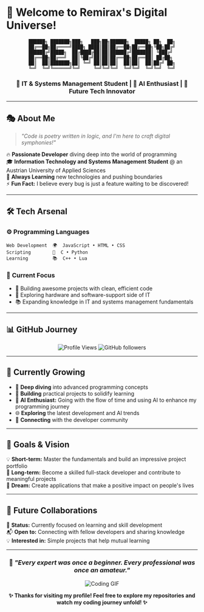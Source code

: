 # 👋 Welcome to Remirax's Digital Universe! 

<div align="center">
  
```ascii
██████╗ ███████╗███╗   ███╗██╗██████╗  █████╗ ██╗  ██╗
██╔══██╗██╔════╝████╗ ████║██║██╔══██╗██╔══██╗╚██╗██╔╝
██████╔╝█████╗  ██╔████╔██║██║██████╔╝███████║ ╚███╔╝ 
██╔══██╗██╔══╝  ██║╚██╔╝██║██║██╔══██╗██╔══██║ ██╔██╗ 
██║  ██║███████╗██║ ╚═╝ ██║██║██║  ██║██║  ██║██╔╝ ██╗
╚═╝  ╚═╝╚══════╝╚═╝     ╚═╝╚═╝╚═╝  ╚═╝╚═╝  ╚═╝╚═╝  ╚═╝
```

### 🚀 IT & Systems Management Student | 🤖 AI Enthusiast | 🎯 Future Tech Innovator

</div>

---

## 🎭 About Me

> *"Code is poetry written in logic, and I'm here to craft digital symphonies!"*

🔥 **Passionate Developer** diving deep into the world of programming  
🎓 **Information Technology and Systems Management Student** @ an Austrian University of Applied Sciences  
🌟 **Always Learning** new technologies and pushing boundaries  
⚡ **Fun Fact:** I believe every bug is just a feature waiting to be discovered!  

---

## 🛠️ Tech Arsenal

### ⚙️ **Programming Languages**
```
Web Development  🌍  JavaScript • HTML • CSS
Scripting        🏫  C • Python
Learning         📚  C++ • Lua
```

### 🎯 **Current Focus**
- 🚀 Building awesome projects with clean, efficient code
- 🔧 Exploring hardware and software-support side of IT
- 📚 Expanding knowledge in IT and systems management fundamentals

---

## 📊 GitHub Journey

<div align="center">

![Profile Views](https://komarev.com/ghpvc/?username=Remirax&color=brightgreen&style=flat-square)
![GitHub followers](https://img.shields.io/github/followers/Remirax?style=social)

</div>

---

## 🌱 Currently Growing

- 🎯 **Deep diving** into advanced programming concepts
- 🔧 **Building** practical projects to solidify learning
- 🤖 **AI Enthusiast:** Going with the flow of time and using AI to enhance my programming journey
- 🌐 **Exploring** the latest development and AI trends
- 🤝 **Connecting** with the developer community

---

## 🎯 Goals & Vision

💡 **Short-term:** Master the fundamentals and build an impressive project portfolio  
🚀 **Long-term:** Become a skilled full-stack developer and contribute to meaningful projects  
🌟 **Dream:** Create applications that make a positive impact on people's lives  

---

## 🔮 Future Collaborations

🔄 **Status:** Currently focused on learning and skill development  
📬 **Open to:** Connecting with fellow developers and sharing knowledge  
💡 **Interested in:** Simple projects that help mutual learning  

---

<div align="center">

### 🌟 *"Every expert was once a beginner. Every professional was once an amateur."*

![Coding GIF](https://media.giphy.com/media/ZVik7pBtu9dNS/giphy.gif)

**✨ Thanks for visiting my profile! Feel free to explore my repositories and watch my coding journey unfold! ✨**

</div>

